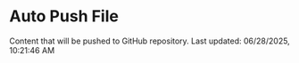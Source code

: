 # Auto Push File

Content that will be pushed to GitHub repository.
Last updated: 06/28/2025, 10:21:46 AM